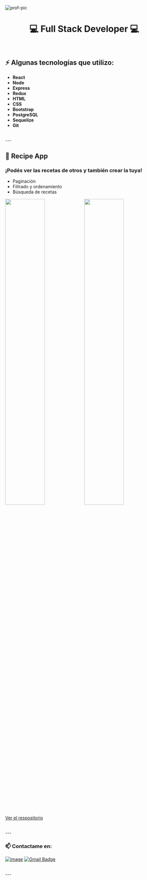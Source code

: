 ![prof-pic](https://user-images.githubusercontent.com/53587594/127256510-0b698460-da2c-4123-a3a5-743293b8cc8e.png)

<h1 align="center">
 💻 Full Stack Developer 💻
</h1>

<br>

## ⚡ Algunas tecnologías que utilizo:
-  <b>React</b>
-  <b>Node</b>
-  <b>Express</b>
-  <b>Redux</b>
-  <b>HTML</b>
-  <b>CSS</b>
-  <b>Bootstrap</b>
-  <b>PostgreSQL</b>
-  <b>Sequelize</b>
-  <b>Git</b>

<br>
---
<br>


## 📌 Recipe App
### ¡Podés ver las recetas de otros y también crear la tuya!
- Paginación
- Filtrado y ordenamiento
- Búsqueda de recetas

<img src="https://user-images.githubusercontent.com/53587594/127355191-0429a024-4121-4fcc-b4da-40d67770767e.png" width=50% height=50%><img src="https://user-images.githubusercontent.com/53587594/127354220-d26a1694-3d2b-4058-bf17-8366c4c7a4f9.png" width=50% height=50%>

[Ver el respositorio](https://github.com/ChristianNordfors/Recipes-React-Node)

<br>
---
<br>

### 📫 Contactame en:
[![image](https://img.shields.io/badge/-LinkedIn-0e76a8?style=plastic&logo=linkedIn)](https://www.linkedin.com/in/christian-nordfors-dev/)
[![Gmail Badge](https://img.shields.io/badge/-christiannordfors@gmail.com-c14438?style=flat-square&logo=Gmail&logoColor=white&link=mailto:christiannordfors@gmail.com)](mailto:christiannordfors@gmail.com)

<br>
---
<br>
